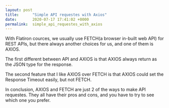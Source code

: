 ```yaml
---
layout: post
title:      "Simple API requestes with Axios"
date:       2020-07-17 17:41:02 +0000
permalink:  simple_api_requestes_with_axios
---
```



With Flatiron cources, we usually use FETCH(a browser in-built web API) for REST APIs, but there always another choices for us, and one of them is AXIOS.

The first different between API and AXIOS is that AXIOS always return as the JSON type for the response.

The second feature that I like AXIOS over FETCH is that AXIOS could set the Response Timeout easily, but not FETCH.

In conclusion, AXIOS and FETCH are just 2 of the ways to make API requestes. They all have their pros and cons, and you have to try to see which one you prefer.
